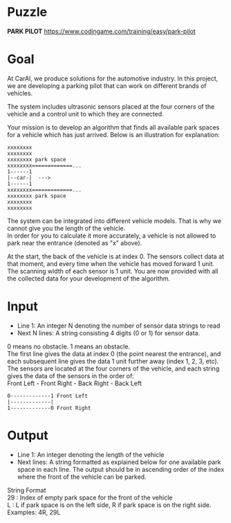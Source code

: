 # Puzzle
**PARK PILOT** https://www.codingame.com/training/easy/park-pilot

# Goal
At CarAI, we produce solutions for the automotive industry. In this project, we are developing a parking pilot that can work on different brands of vehicles.

The system includes ultrasonic sensors placed at the four corners of the vehicle and a control unit to which they are connected.

Your mission is to develop an algorithm that finds all available park spaces for a vehicle which has just arrived. Below is an illustration for explanation:

```
xxxxxxxx
xxxxxxxx
xxxxxxxx park space
xxxxxxxx=============...
1------1
|--car-|  --->
1------1
xxxxxxxx=============...
xxxxxxxx park space
xxxxxxxx
xxxxxxxx
```

The system can be integrated into different vehicle models. That is why we cannot give you the length of the vehicle.   
In order for you to calculate it more accurately, a vehicle is not allowed to park near the entrance (denoted as "x" above).  

At the start, the back of the vehicle is at index 0. The sensors collect data at that moment, and every time when the vehicle has moved forward 1 unit.   
The scanning width of each sensor is 1 unit. You are now provided with all the collected data for your development of the algorithm.  

# Input
* Line 1: An integer N denoting the number of sensor data strings to read
* Next N lines: A string consisting 4 digits (0 or 1) for sensor data.

0 means no obstacle. 1 means an obstacle.  
The first line gives the data at index 0 (the point nearest the entrance), and each subsequent line gives the data 1 unit further away (index 1, 2, 3, etc).  
The sensors are located at the four corners of the vehicle, and each string gives the data of the sensors in the order of:  
Front Left - Front Right - Back Right - Back Left
```
0-------------1 Front Left
|-------------|
1-------------0 Front Right
```

# Output
* Line 1: An integer denoting the length of the vehicle
* Next lines: A string formatted as explained below for one available park space in each line. The output should be in ascending order of the index where the front of the vehicle can be parked.

String Format  
29 : Index of empty park space for the front of the vehicle  
L : L if park space is on the left side, R if park space is on the right side.  
Examples: 4R, 29L  
